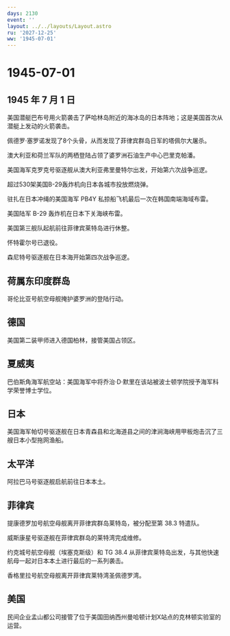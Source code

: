 ```yaml
---
days: 2130
event: ''
layout: ../../layouts/Layout.astro
ru: '2027-12-25'
ww: '1945-07-01'
---
```


# 1945-07-01

## 1945 年 7 月 1 日

美国潜艇巴布号用火箭袭击了萨哈林岛附近的海冰岛的日本阵地；这是美国首次从潜艇上发动的火箭袭击。

佩德罗·塞罗诺发现了8个头骨，从而发现了菲律宾群岛日军的塔佩尔大屠杀。

澳大利亚和荷兰军队的两栖登陆占领了婆罗洲石油生产中心巴里克帕潘。

美国海军克罗克号驱逐舰从澳大利亚弗里曼特尔出发，开始第六次战争巡逻。

超过530架美国B-29轰炸机向日本各城市投放燃烧弹。

驻扎在日本冲绳的美国海军 PB4Y 私掠船飞机最后一次在韩国南端海域布雷。

美国陆军 B-29 轰炸机在日本下关海峡布雷。

美国第三舰队起航前往菲律宾莱特岛进行休整。

怀特霍尔号已退役。

森尼特号驱逐舰在日本海开始第四次战争巡逻。

## 荷属东印度群岛

哥伦比亚号航空母舰掩护婆罗洲的登陆行动。

## 德国

美国第二装甲师进入德国柏林，接管美国占领区。

## 夏威夷

巴伯斯角海军航空站：美国海军中将乔治·D·默里在该站被波士顿学院授予海军科学荣誉博士学位。

## 日本

美国海军帕切号驱逐舰在日本青森县和北海道县之间的津涧海峡用甲板炮击沉了三艘日本小型拖网渔船。

## 太平洋

阿拉巴马号驱逐舰启航前往日本本土。

## 菲律宾

提康德罗加号航空母舰离开菲律宾群岛莱特岛，被分配至第 38.3 特遣队。

威斯康星号驱逐舰在菲律宾群岛的莱特湾完成维修。

约克城号航空母舰（埃塞克斯级）和 TG 38.4
从菲律宾莱特岛出发，与其他快速航母一起对日本本土进行最后的一系列袭击。

香格里拉号航空母舰离开菲律宾莱特湾圣佩德罗湾。

## 美国

民间企业孟山都公司接管了位于美国田纳西州曼哈顿计划X站点的克林顿实验室的运营。
